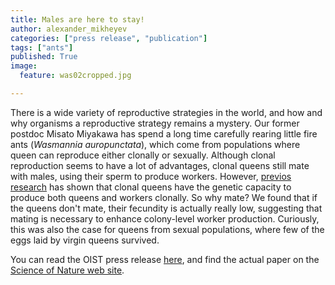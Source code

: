 ```yaml
---
title: Males are here to stay!
author: alexander_mikheyev
categories: ["press release", "publication"]
tags: ["ants"]
published: True
image:
  feature: was02cropped.jpg

---
```


There is a wide variety of reproductive strategies in the world, and how and why organisms a reproductive strategy remains a mystery. Our former postdoc Misato Miyakawa has spend a long time carefully rearing little fire ants (*Wasmannia auropunctata*),  which come from populations where queen can reproduce either clonally or sexually. Although clonal reproduction seems to have a lot of advantages, clonal queens still mate with males, using their sperm to produce workers. However, [previos research](http://www.nature.com/hdy/journal/v105/n2/full/hdy2009169a.html) has shown that clonal queens have the genetic capacity to produce both queens and workers clonally. So why mate? We found that if the queens don't mate, their fecundity is actually really low, suggesting that mating is necessary to enhance colony-level worker production. Curiously, this was also the case for queens from sexual populations, where few of the eggs laid by virgin queens survived.

You can read the OIST press release [here](https://www.oist.jp/news-center/news/2015/4/16/evolution-puts-checks-virgin-births), and find the actual paper on the [Science of Nature web site](http://link.springer.com/article/10.1007%2Fs00114-015-1265-8).
